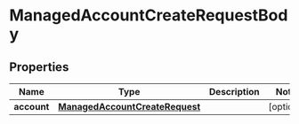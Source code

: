 

# ManagedAccountCreateRequestBody


## Properties

Name | Type | Description | Notes
------------ | ------------- | ------------- | -------------
**account** | [**ManagedAccountCreateRequest**](ManagedAccountCreateRequest.md) |  |  [optional]



